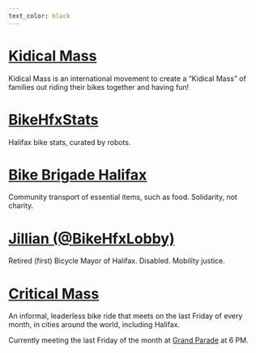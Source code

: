 ```yaml
---
text_color: black
---
```


# [Kidical Mass](kidical-mass/)

Kidical Mass is an international movement to create a “Kidical Mass” of families out riding their bikes together and having fun!

# [BikeHfxStats](bikehfxstats)

Halifax bike stats, curated by robots.

# [Bike Brigade Halifax](bikebrigade)

Community transport of essential items, such as food. Solidarity, not charity.

# [Jillian (@BikeHfxLobby)](jillian)

Retired (first) Bicycle Mayor of Halifax. Disabled. Mobility justice.

# [Critical Mass](https://www.instagram.com/criticalmass.hfx/)

An informal, leaderless bike ride that meets on the last Friday of every month, in cities around the world, including Halifax.

Currently meeting the last Friday of the month at [Grand Parade](https://goo.gl/maps/jCMSrgs5JwviP63e8) at 6 PM.
